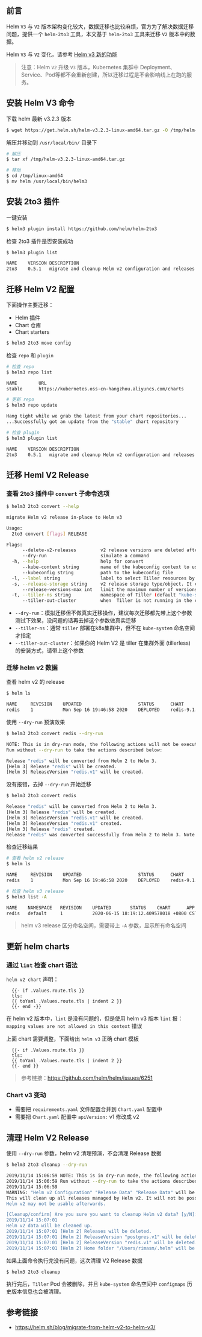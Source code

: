 ## 前言

Helm `V3` 与 `V2` 版本架构变化较大，数据迁移也比较麻烦，官方为了解决数据迁移问题，提供一个 `helm-2to3` 工具，本文基于 `helm-2to3` 工具来迁移 `V2` 版本中的数据。

Helm `V3` 与 `V2` 变化，请参考 [Helm v3 新的功能](https://www.yp14.cn/2019/11/18/Helm-v3-%E6%96%B0%E7%9A%84%E5%8A%9F%E8%83%BD/)

> 注意：Helm `V2` 升级 `V3` 版本，Kubernetes 集群中 Deployment、Service、Pod等都不会重新创建，所以迁移过程是不会影响线上在跑的服务。

## 安装 Helm V3 命令

下载 helm 最新 v3.2.3 版本

```bash
$ wget https://get.helm.sh/helm-v3.2.3-linux-amd64.tar.gz -O /tmp/helm-v3.2.3-linux-amd64.tar.gz
```

解压并移动到 `/usr/local/bin/` 目录下

```bash
# 解压
$ tar xf /tmp/helm-v3.2.3-linux-amd64.tar.gz

# 移动
$ cd /tmp/linux-amd64
$ mv helm /usr/local/bin/helm3
```

## 安装 2to3 插件

一键安装

```bash
$ helm3 plugin install https://github.com/helm/helm-2to3
```

检查 2to3 插件是否安装成功

```bash
$ helm3 plugin list

NAME	VERSION	DESCRIPTION
2to3	0.5.1  	migrate and cleanup Helm v2 configuration and releases in-place to Helm v3
```

## 迁移 Helm V2 配置

下面操作主要迁移：

- Helm 插件
- Chart 仓库
- Chart starters

```bash
$ helm3 2to3 move config
```

检查 `repo` 和 `plugin`

```bash
# 检查 repo
$ helm3 repo list

NAME      	URL
stable    	https://kubernetes.oss-cn-hangzhou.aliyuncs.com/charts

# 更新 repo
$ helm3 repo update

Hang tight while we grab the latest from your chart repositories...
...Successfully got an update from the "stable" chart repository

# 检查 plugin
$ helm3 plugin list

NAME	VERSION	DESCRIPTION
2to3	0.5.1  	migrate and cleanup Helm v2 configuration and releases in-place to Helm v3
```

## 迁移 Heml V2 Release

### 查看 2to3 插件中 `convert` 子命令选项

```bash
$ helm3 2to3 convert --help

migrate Helm v2 release in-place to Helm v3

Usage:
  2to3 convert [flags] RELEASE

Flags:
      --delete-v2-releases         v2 release versions are deleted after migration. By default, the v2 release versions are retained
      --dry-run                    simulate a command
  -h, --help                       help for convert
      --kube-context string        name of the kubeconfig context to use
      --kubeconfig string          path to the kubeconfig file
  -l, --label string               label to select Tiller resources by (default "OWNER=TILLER")
  -s, --release-storage string     v2 release storage type/object. It can be 'secrets' or 'configmaps'. This is only used with the 'tiller-out-cluster' flag (default "secrets")
      --release-versions-max int   limit the maximum number of versions converted per release. Use 0 for no limit (default 10)
  -t, --tiller-ns string           namespace of Tiller (default "kube-system")
      --tiller-out-cluster         when  Tiller is not running in the cluster e.g. Tillerless
```

- `--dry-run`：模拟迁移但不做真实迁移操作，建议每次迁移都先带上这个参数测试下效果，没问题的话再去掉这个参数做真实迁移
- `--tiller-ns`：通常 `tiller` 部署在k8s集群中，但不在 `kube-system` 命名空间才指定
- `--tiller-out-cluster`：如果你的 Helm V2 是 tiller 在集群外面 (tillerless) 的安装方式，请带上这个参数

### 迁移 helm v2 数据

查看 helm v2 的 release

```bash
$ helm ls

NAME     REVISION    UPDATED                     STATUS      CHART          APP VERSION    NAMESPACE
redis    1           Mon Sep 16 19:46:58 2020    DEPLOYED    redis-9.1.3    5.0.5          default
```

使用 `--dry-run` 预演效果

```bash
$ helm3 2to3 convert redis --dry-run

NOTE: This is in dry-run mode, the following actions will not be executed.
Run without --dry-run to take the actions described below:

Release "redis" will be converted from Helm 2 to Helm 3.
[Helm 3] Release "redis" will be created.
[Helm 3] ReleaseVersion "redis.v1" will be created.
```

没有报错，去掉 `--dry-run` 开始迁移

```bash
$ helm3 2to3 convert redis

Release "redis" will be converted from Helm 2 to Helm 3.
[Helm 3] Release "redis" will be created.
[Helm 3] ReleaseVersion "redis.v1" will be created.
[Helm 3] ReleaseVersion "redis.v1" created.
[Helm 3] Release "redis" created.
Release "redis" was converted successfully from Helm 2 to Helm 3. Note: the v2 releases still remain and should be removed to avoid conflicts with the migrated v3 releases.
```

检查迁移结果

```bash
# 查看 helm v2 release
$ helm ls

NAME     REVISION    UPDATED                     STATUS      CHART          APP VERSION    NAMESPACE
redis    1           Mon Sep 16 19:46:58 2020    DEPLOYED    redis-9.1.3    5.0.5          default

# 检查 helm v3 release
$ helm3 list -A

NAME  	NAMESPACE	REVISION	UPDATED       STATUS  	CHART      APP VERSION
redis   default    	1       	2020-06-15 18:19:12.409578018 +0800 CST	deployed	redis-9.1.3	1
```

> helm v3 release 区分命名空间，需要带上 `-A` 参数，显示所有命名空间


## 更新 helm charts

### 通过 `lint` 检查 chart 语法

`helm v2 chart` 声明：

```
  {{- if .Values.route.tls }}
  tls:
  {{ toYaml .Values.route.tls | indent 2 }}
  {{- end -}}
```

在 helm v2 版本中，`lint` 是没有问题的，但是使用 helm v3 版本 `lint` 报：`mapping values are not allowed in this context` 错误

上面 chart 需要调整，下面给出 `helm v3` 正确 chart 模板

```
  {{- if .Values.route.tls }}
  tls:
  {{ toYaml .Values.route.tls | indent 2 }}
  {{- end }}
```

> 参考链接：https://github.com/helm/helm/issues/6251

### Chart v3 变动

- 需要把 `requirements.yaml` 文件配置合并到 `Chart.yaml` 配置中
- 需要把 `Chart.yaml` 配置中 `apiVersion:` v1 修改成 v2

## 清理 Helm V2 Release

使用 `--dry-run` 参数，helm v2 清理预演，不会清理 Release 数据

```bash
$ helm3 2to3 cleanup --dry-run

2019/11/14 15:06:59 NOTE: This is in dry-run mode, the following actions will not be executed.
2019/11/14 15:06:59 Run without --dry-run to take the actions described below:
2019/11/14 15:06:59
WARNING: "Helm v2 Configuration" "Release Data" "Release Data" will be removed.
This will clean up all releases managed by Helm v2. It will not be possible to restore them if you haven't made a backup of the releases.
Helm v2 may not be usable afterwards.

[Cleanup/confirm] Are you sure you want to cleanup Helm v2 data? [y/N]: y
2019/11/14 15:07:01
Helm v2 data will be cleaned up.
2019/11/14 15:07:01 [Helm 2] Releases will be deleted.
2019/11/14 15:07:01 [Helm 2] ReleaseVersion "postgres.v1" will be deleted.
2019/11/14 15:07:01 [Helm 2] ReleaseVersion "redis.v1" will be deleted.
2019/11/14 15:07:01 [Helm 2] Home folder "/Users/rimasm/.helm" will be deleted.
```

如果上面命令执行完没有问题，这次清理 V2 Release 数据

```bash
$ helm3 2to3 cleanup
```

执行完后，`Tiller` Pod 会被删除，并且 `kube-system` 命名空间中 `configmaps` 历史版本信息也会被清理。

## 参考链接

- https://helm.sh/blog/migrate-from-helm-v2-to-helm-v3/